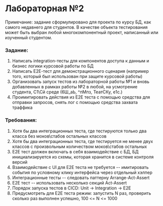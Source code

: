# Лабораторная №2  

Примечание: задание сформулировано для проекта по курсу БД, как самого недавнего для студентов. 
В качестве объекта тестирования может быть выбран любой многокомпонентный проект, 
написанный или изученный студентом.

### Задание:
1. Написать integration-тесты для компонентов доступа к данным и бизнес логики курсовой работы по БД
2. Написать Е2Е-тест для демонстрационного сценария (например того, который был использован при защите курсовой работы)
3. Организовать запуск тестов из лабораторной работы №1 и вновь добавленных в рамках работы №2 в любой, на усмотрение студента, С1\Сй среде (6Ш_аЬ, ^пМпз, ТеатСКу, е1с.)
4. Проимитировать действия из Е2Е теста с помощью средства для отправки запросов, снять лог с помощью средства захвата траффика

### Требования:
1. Хотя бы два интеграционных теста, где тестируются только два класса без моков\стабов остальных классов
2. Хотя бы два интеграционных теста, где тестируется не менее двух классов с произвольным количеством моков\стабов остальных
3. Е2Е тест должен включать в себя взаимодействие с БД, БД инициализируется из схемы, которая хранится в системе контроля версий
4. Взаимодействие с UI для Е2Е теста не требуется -- имитировать события по условному клику интерфейса через отдельный хэлпер
5. Интеграционные тесты -- следовать паттерну Arrange-Act-Assert
6. Е2Е тест -- использовать несколько секций Act-Assert
7. Порядок запуска тестов в CICD: Unit -> Integration -> E2E
8. Предусмотреть для Е2Е теста режим: запустить N раз, проверить сколько раз выполнен успешно, 100 <= N <= 1000